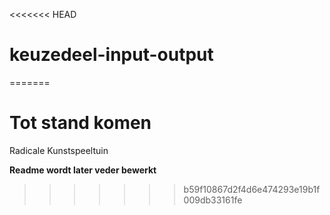 <<<<<<< HEAD
# keuzedeel-input-output
=======
# Tot stand komen

Radicale Kunstspeeltuin


**Readme wordt later veder bewerkt**
>>>>>>> b59f10867d2f4d6e474293e19b1f009db33161fe
